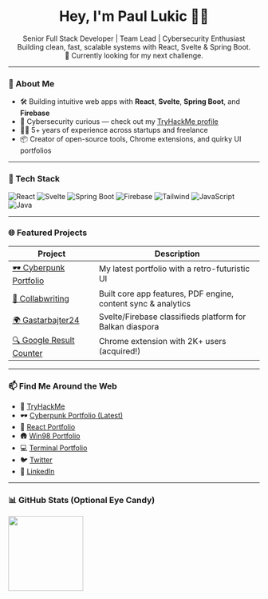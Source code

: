 <h1 align="center">Hey, I'm Paul Lukic 🧑‍💻</h1>

<p align="center">
  Senior Full Stack Developer | Team Lead | Cybersecurity Enthusiast <br>
  Building clean, fast, scalable systems with React, Svelte & Spring Boot. <br>
  🚀 Currently looking for my next challenge.
</p>

---

### 🚀 About Me

- 🛠️ Building intuitive web apps with **React**, **Svelte**, **Spring Boot**, and **Firebase**
- 🔐 Cybersecurity curious — check out my [TryHackMe profile](https://tryhackme.com/p/paxhax)
- 🧑‍🎓 5+ years of experience across startups and freelance
- 📦 Creator of open-source tools, Chrome extensions, and quirky UI portfolios

---

### 🧠 Tech Stack

![React](https://img.shields.io/badge/React-20232A?style=for-the-badge&logo=react)
![Svelte](https://img.shields.io/badge/Svelte-FFF?style=for-the-badge&logo=svelte)
![Spring Boot](https://img.shields.io/badge/Spring_Boot-6DD33F?style=for-the-badge&logo=spring-boot)
![Firebase](https://img.shields.io/badge/Firebase-ffca28?style=for-the-badge&logo=firebase)
![Tailwind](https://img.shields.io/badge/Tailwind_CSS-38D2DC?style=for-the-badge&logo=tailwind-css)
![JavaScript](https://img.shields.io/badge/JavaScript-F1AA1E?style=for-the-badge&logo=javascript)
![Java](https://img.shields.io/badge/Java-ED1B00?style=for-the-badge&logo=java)

---

### 🌐 Featured Projects

| Project | Description |
|--------|-------------|
| [🕶️ Cyberpunk Portfolio](https://cyberpunk.paullukic.com) | My latest portfolio with a retro-futuristic UI |
| [📘 Collabwriting](https://collabwriting.com) | Built core app features, PDF engine, content sync & analytics |
| [🌍 Gastarbajter24](https://www.gastarbajter24.de) | Svelte/Firebase classifieds platform for Balkan diaspora |
| [🔍 Google Result Counter](https://chromewebstore.google.com/detail/google-result-counter/oijjnonbajbomjimdmfchfjadndnhfgp) | Chrome extension with 2K+ users (acquired!) |

---

### 📫 Find Me Around the Web

- 🧠 [TryHackMe](https://tryhackme.com/p/paxhax)
- 🕶️ [Cyberpunk Portfolio (Latest)](https://cyberpunk.paullukic.com)
- 🏡 [React Portfolio](https://react.paullukic.com/)
- 🛖 [Win98 Portfolio](https://paullukic.com/gui/win98.html)
- 💻️ [Terminal Portfolio](https://paullukic.com)
- 🐦️ [Twitter](https://twitter.com/x_p4x)
- 📘 [LinkedIn](https://www.linkedin.com/in/paul-lukic/)

---

### 📊 GitHub Stats (Optional Eye Candy)

<p align="left">
  <img src="https://github-readme-streak-stats.herokuapp.com/?user=paullukic&theme=radical" height="150">
</p>

